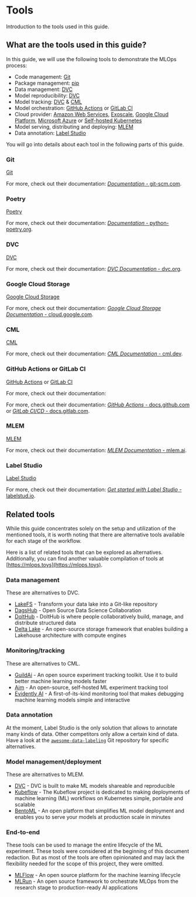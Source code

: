 # Tools

Introduction to the tools used in this guide.

## What are the tools used in this guide?

In this guide, we will use the following tools to demonstrate the MLOps process:

- Code management: [Git](https://git-scm.com/)
- Package management: [pip](https://pip.pypa.io/)
- Data management: [DVC](https://dvc.org/)
- Model reproducibility: [DVC](https://dvc.org/)
- Model tracking: [DVC](https://dvc.org/) & [CML](https://cml.dev/)
- Model orchestration: [GitHub Actions](https://github.com/features/actions) or [GitLab CI](https://about.gitlab.com/topics/ci-cd/)
- Cloud provider: [Amazon Web Services](https://aws.amazon.com), [Exoscale](https://www.exoscale.com), [Google Cloud Platform](https://cloud.google.com), [Microsoft Azure](https://azure.microsoft.com) or [Self-hosted Kubernetes](https://kubernetes.io)
- Model serving, distributing and deploying: [MLEM](https://mlem.ai/)
- Data annotation: [Label Studio](https://labelstud.io/)

You will go into details about each tool in the following parts of this guide.

[//]: # "TODO: Add an illustration to display the different tools and their purposes?"

### Git

[Git](https://git-scm.com/)

For more, check out their documentation: [_Documentation_ - git-scm.com](https://git-scm.com/doc).

### Poetry

[Poetry](https://python-poetry.org/)

For more, check out their documentation: [_Documentation_ - python-poetry.org](https://python-poetry.org/docs/).

### DVC

[DVC](https://dvc.org/)

For more, check out their documentation: [_DVC Documentation_ - dvc.org](https://dvc.org/doc).

### Google Cloud Storage

[Google Cloud Storage](https://cloud.google.com/storage)

For more, check out their documentation: [_Google Cloud Storage Documentation_ - cloud.google.com](https://cloud.google.com/storage/docs).

### CML

[CML](https://cml.dev/)

For more, check out their documentation: [_CML Documentation_ - cml.dev](https://cml.dev/doc/).

### GitHub Actions or GitLab CI

[GitHub Actions](https://github.com/features/actions) or [GitLab CI](https://about.gitlab.com/topics/ci-cd/)

For more, check out their documentation:

For more, check out their documentation: [_GitHub Actions_ - docs.github.com](https://docs.github.com/en/actions) or [_GitLab CI/CD_ - docs.gitlab.com](https://docs.gitlab.com/ee/ci/).

### MLEM

[MLEM](https://mlem.ai/)

For more, check out their documentation: [_MLEM Documentation_ - mlem.ai](https://mlem.ai/doc).

### Label Studio

[Label Studio](https://labelstud.io/)

For more, check out their documentation: [_Get started with Label Studio_ - labelstud.io](https://labelstud.io/guide/).


## Related tools

While this guide concentrates solely on the setup and utilization of the mentioned
tools, it is worth noting that there are alternative tools available for each stage
of the workflow.

Here is a list of related tools that can be explored as alternatives. Additionally,
you can find another valuable compilation of tools at [https://mlops.toys](https://mlops.toys).

### Data management

These are alternatives to DVC.

- [LakeFS](https://lakefs.io/) - Transform your data lake into a Git-like repository
- [DagsHub](https://dagshub.com/) - Open Source Data Science Collaboration
- [DoltHub](https://www.dolthub.com/) - DoltHub is where people collaboratively build, manage, and distribute structured data
- [Delta Lake](https://delta.io/) - An open-source storage framework that enables building a Lakehouse architecture with compute engines

### Monitoring/tracking

These are alternatives to CML.

- [GuildAi](https://guild.ai/) - An open source experiment tracking toolkit. Use it to build better machine learning models faster
- [Aim](https://aimstack.io/) - An open-source, self-hosted ML experiment tracking tool
- [Evidently AI](https://evidentlyai.com/) - A first-of-its-kind monitoring tool that makes debugging machine learning models simple and interactive

### Data annotation

At the moment, Label Studio is the only solution that allows to annotate many kinds of data. Other competitors only allow a certain kind of data. Have a look at the [`awesome-data-labeling`](https://github.com/heartexlabs/awesome-data-labeling) Git repository for specific alternatives.

### Model management/deployment

These are alternatives to MLEM.

- [DVC](https://dvc.org) - DVC is built to make ML models shareable and reproducible
- [Kubeflow](https://www.kubeflow.org/) - The Kubeflow project is dedicated to making deployments of machine learning (ML) workflows on Kubernetes simple, portable and scalable
- [BentoML](https://www.bentoml.com/) - An open platform that simplifies ML model deployment and enables you to serve your models at production scale in minutes

### End-to-end

These tools can be used to manage the entire lifecycle of the ML experiment. These tools were considered at the beginning of this document redaction. But as most of the tools are often opinionated and may lack the flexibility needed for the scope of this project, they were omitted.

- [MLFlow](https://mlflow.org/) - An open source platform for the machine learning lifecycle
- [MLRun](https://www.mlrun.org/) - An open source framework to orchestrate MLOps from the research stage to production-ready AI applications

